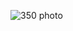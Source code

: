 
![350 photo](https://user-images.githubusercontent.com/89557769/133940396-06e98d45-7483-4bee-ad74-f8902ed07832.jpeg)
